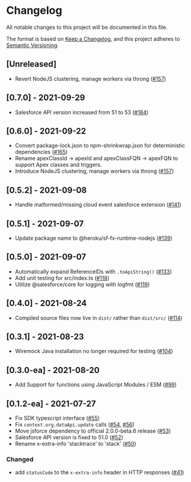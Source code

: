 # Changelog
All notable changes to this project will be documented in this file.

The format is based on [Keep a Changelog](https://keepachangelog.com/en/1.0.0/),
and this project adheres to [Semantic Versioning](https://semver.org/spec/v2.0.0.html).

## [Unreleased]

 - Revert NodeJS clustering, manage workers via throng ([#157](https://github.com/forcedotcom/sf-fx-runtime-nodejs/pull/192))

## [0.7.0] - 2021-09-29

- Salesforce API version increased from 51 to 53 ([#184](https://github.com/forcedotcom/sf-fx-runtime-nodejs/pull/184))

## [0.6.0] - 2021-09-22

- Convert package-lock.json to npm-shrinkwrap.json for deterministic dependencies ([#165](https://github.com/forcedotcom/sf-fx-runtime-nodejs/pull/165))
- Rename apexClassId -> apexId and apexClassFQN -> apexFQN to support Apex classes and triggers.
 - Introduce NodeJS clustering, manage workers via throng ([#157](https://github.com/forcedotcom/sf-fx-runtime-nodejs/pull/157))

## [0.5.2] - 2021-09-08

- Handle malformed/missing cloud event salesforce extension ([#141](https://github.com/forcedotcom/sf-fx-runtime-nodejs/pull/141))

## [0.5.1] - 2021-09-07

- Update package name to @heroku/sf-fx-runtime-nodejs ([#139](https://github.com/forcedotcom/sf-fx-runtime-nodejs/pull/139))

## [0.5.0] - 2021-09-07

- Automatically expand ReferenceIDs with `.toApiString()` ([#133](https://github.com/forcedotcom/sf-fx-runtime-nodejs/pull/133))
- Add unit testing for src/index.ts ([#118](https://github.com/forcedotcom/sf-fx-runtime-nodejs/pull/118))
- Utilize @salesforce/core for logging with logfmt ([#119](https://github.com/forcedotcom/sf-fx-runtime-nodejs/pull/119))

## [0.4.0] - 2021-08-24

- Compiled source files now live in `dist/` rather than `dist/src/`
  ([#114](https://github.com/forcedotcom/sf-fx-runtime-nodejs/pull/114))

## [0.3.1] - 2021-08-23
- Wiremock Java installation no longer required for testing ([#104](https://github.com/forcedotcom/sf-fx-runtime-nodejs/pull/104))

## [0.3.0-ea] - 2021-08-20

- Add Support for functions using JavaScript Modules / ESM ([#99](https://github.com/forcedotcom/sf-fx-runtime-nodejs/pull/99))

## [0.1.2-ea] - 2021-07-27

- Fix SDK typescript interface  ([#55](https://github.com/forcedotcom/sf-fx-runtime-nodejs/pull/55))
- Fix `context.org.dataApi.update` calls ([#54](https://github.com/forcedotcom/sf-fx-runtime-nodejs/pull/54), [#56](https://github.com/forcedotcom/sf-fx-runtime-nodejs/pull/56))
- Move jsforce dependency to official 2.0.0-beta.6 release ([#53](https://github.com/forcedotcom/sf-fx-runtime-nodejs/pull/53))
- Salesforce API version is fixed to 51.0 ([#52](https://github.com/forcedotcom/sf-fx-runtime-nodejs/pull/52))
- Rename x-extra-info 'stacktrace' to 'stack' ([#50](https://github.com/forcedotcom/sf-fx-runtime-nodejs/pull/50))

### Changed
- add `statusCode` to the `x-extra-info` header in HTTP responses ([#41](https://github.com/forcedotcom/sf-fx-runtime-nodejs/pull/41))
